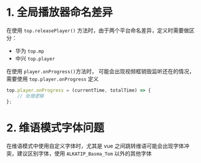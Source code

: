 # 1. 全局播放器命名差异
在使用 `top.releasePlayer()` 方法时，由于两个平台命名差异，定义时需要做区分：
 - 华为 `top.mp`
 - 中兴 `top.player`
   
在使用 `player.onProgress()`方法时， 可能会出现视频框销毁监听还在的情况，需要使用 `top.player.onProgress` 定义
```javascript
top.player.onProgress = (currentTime, totalTime) => {
    // 处理逻辑
};
```
# 2. 维语模式字体问题
在维语模式中使用自定义字体时，尤其是 vue 之间跳转维语可能会出现字体冲突，建议区别字体，使用 `ALKATIP_Basma_Tom` 以外的其他字体
